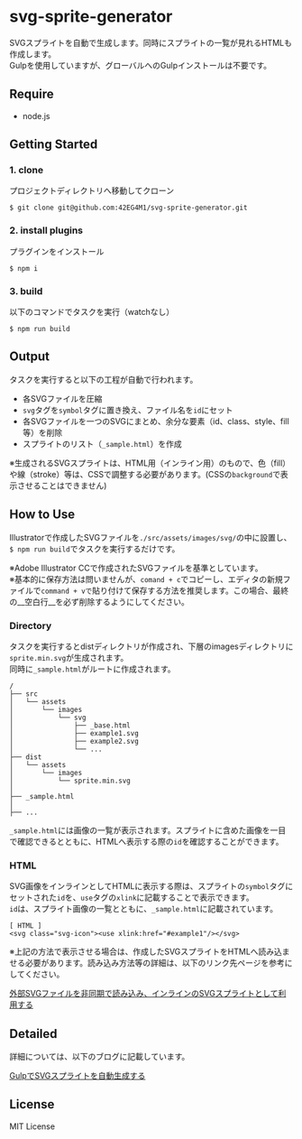# svg-sprite-generator

SVGスプライトを自動で生成します。同時にスプライトの一覧が見れるHTMLも作成します。  
Gulpを使用していますが、グローバルへのGulpインストールは不要です。


## Require

- node.js


## Getting Started

### 1. clone

プロジェクトディレクトリへ移動してクローン

    $ git clone git@github.com:42EG4M1/svg-sprite-generator.git


### 2. install plugins

プラグインをインストール

    $ npm i


### 3. build

以下のコマンドでタスクを実行（watchなし）

    $ npm run build


## Output

タスクを実行すると以下の工程が自動で行われます。

- 各SVGファイルを圧縮
- `svg`タグを`symbol`タグに置き換え、ファイル名を`id`にセット
- 各SVGファイルを一つのSVGにまとめ、余分な要素（id、class、style、fill等）を削除
- スプライトのリスト（`_sample.html`）を作成

※生成されるSVGスプライトは、HTML用（インライン用）のもので、色（fill）や線（stroke）等は、CSSで調整する必要があります。(CSSの`background`で表示させることはできません)


## How to Use

Illustratorで作成したSVGファイルを`./src/assets/images/svg/`の中に設置し、`$ npm run build`でタスクを実行するだけです。  

※Adobe Illustrator CCで作成されたSVGファイルを基準としています。  
※基本的に保存方法は問いませんが、`comand + c`でコピーし、エディタの新規ファイルで`command + vで`貼り付けて保存する方法を推奨します。この場合、最終の__空白行__を必ず削除するようにしてください。


### Directory

タスクを実行するとdistディレクトリが作成され、下層のimagesディレクトリに`sprite.min.svg`が生成されます。  
同時に`_sample.html`がルートに作成されます。

    /
    ├── src
    │   └── assets
    │       └── images
    │           └── svg
    │               ├── _base.html
    │               ├── example1.svg
    │               ├── example2.svg
    │               └── ...
    ├── dist
    │   └── assets
    │       └── images
    │           └── sprite.min.svg
    │
    ├── _sample.html
    │
    ├── ...


`_sample.html`には画像の一覧が表示されます。スプライトに含めた画像を一目で確認できるとともに、HTMLへ表示する際の`id`を確認することができます。


### HTML

SVG画像をインラインとしてHTMLに表示する際は、スプライトの`symbol`タグにセットされた`id`を、`use`タグの`xlink`に記載することで表示できます。  
`id`は、スプライト画像の一覧とともに、`_sample.html`に記載されています。  

    [ HTML ]
    <svg class="svg-icon"><use xlink:href="#example1"/></svg>

※上記の方法で表示させる場合は、作成したSVGスプライトをHTMLへ読み込ませる必要があります。読み込み方法等の詳細は、以下のリンク先ページを参考にしてください。  

[外部SVGファイルを非同期で読み込み、インラインのSVGスプライトとして利用する](http://theorthodoxworks.com/web-design/svg-sprite-async-load/)

## Detailed

詳細については、以下のブログに記載しています。

[GulpでSVGスプライトを自動生成する](http://theorthodoxworks.com/front-end/svg-sprite-generator-with-gulp/)

## License
MIT License